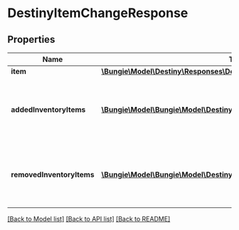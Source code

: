 # DestinyItemChangeResponse

## Properties
Name | Type | Description | Notes
------------ | ------------- | ------------- | -------------
**item** | [**\Bungie\Model\Destiny\Responses\DestinyItemResponse**](DestinyItemResponse.md) |  | [optional] 
**addedInventoryItems** | [**\Bungie\Model\\Bungie\Model\Destiny\Entities\Items\DestinyItemComponent[]**](DestinyItemComponent.md) | Items that appeared in the inventory possibly as a result of an action. | [optional] 
**removedInventoryItems** | [**\Bungie\Model\\Bungie\Model\Destiny\Entities\Items\DestinyItemComponent[]**](DestinyItemComponent.md) | Items that disappeared from the inventory possibly as a result of an action. | [optional] 

[[Back to Model list]](../README.md#documentation-for-models) [[Back to API list]](../README.md#documentation-for-api-endpoints) [[Back to README]](../README.md)


